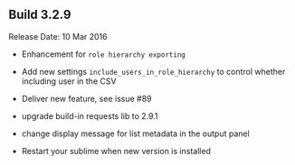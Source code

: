 Build 3.2.9
-----------
Release Date: 10 Mar 2016

* Enhancement for ``role hierarchy exporting``
* Add new settings ``include_users_in_role_hierarchy`` to control whether including user in the CSV
* Deliver new feature, see issue #89
* upgrade build-in requests lib to 2.9.1
* change display message for list metadata in the output panel

* Restart your sublime when new version is installed